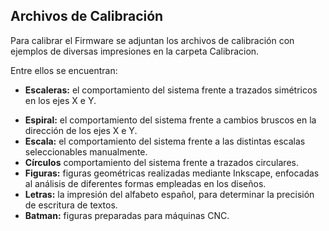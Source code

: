 ## Archivos de Calibración

Para calibrar el Firmware se adjuntan los archivos de calibración con ejemplos de diversas impresiones en la carpeta Calibracion.

Entre ellos se encuentran:

* **Escaleras:** el comportamiento del sistema frente a trazados simétricos en los ejes X e Y.
- **Espiral:** el comportamiento del sistema frente a cambios bruscos en la dirección de los ejes X e Y.
- **Escala:** el comportamiento del sistema frente a las distintas escalas seleccionables manualmente.
- **Círculos** comportamiento del sistema frente a trazados circulares.
- **Figuras:** figuras geométricas realizadas mediante Inkscape, enfocadas al análisis de diferentes formas empleadas en los diseños.
- **Letras:** la impresión del alfabeto español, para determinar la precisión de escritura de textos.
- **Batman:** figuras preparadas para máquinas CNC.

